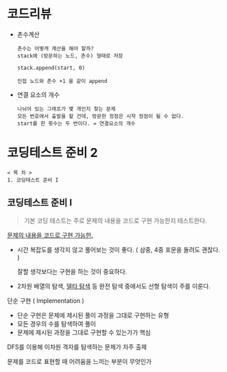 # 코드리뷰

- 촌수계산

  ````
  촌수는 어떻게 계산을 해야 할까?
  stack에 (방문하는 노드, 촌수) 형태로 저장
  
  stack.append(start, 0)
  
  인접 노드와 촌수 +1 을 같이 append
  ````

- 연결 요소의 개수

  ````
  나뉘어 있는 그래프가 몇 개인지 찾는 문제
  모든 번호에서 출발을 할 건데, 방문한 정점은 시작 정점이 될 수 없다.
  start를 한 횟수는 두 번이다. = 연결요소의 개수
  ````

# 코딩테스트 준비 2

````
< 목 차 >
1. 코딩테스트 준비 I
````

## 코딩테스트 준비 I

> 기본 코딩 테스트는 주로 문제의 내용을 코드로 구현 가능한지 테스트한다.

<u>문제의 내용을 코드로 구현 가능한.</u>

- 시간 복잡도를 생각지 않고 풀어보는 것이 좋다. ( 삼중, 4중 포문을 돌려도 괜찮다. )

  잘할 생각보다는 구현을 하는 것이 중요하다.

- 2차원 배열의 탐색, <u>델타 탐색</u> 등 완전 탐색 중에서도 선형 탐색이 주를 이룬다.



단순 구현 ( Implementation )

- 단순 구현은 문제에 제시된 풀이 과정을 그대로 구현하는 유형
- 모든 경우의 수를 탐색하여 풀이
- 문제에 제시된 과정을 그대로 구현할 수 있는가가 핵심



DFS를 이용해 이차원 격자를 탐색하는 문제가 자주 출제

문제를 코드로 표현할 때 어려움을 느끼는 부분이 무엇인가